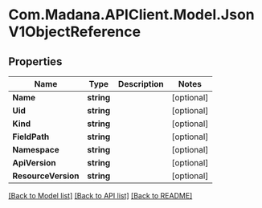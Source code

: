 
# Com.Madana.APIClient.Model.JsonV1ObjectReference

## Properties

Name | Type | Description | Notes
------------ | ------------- | ------------- | -------------
**Name** | **string** |  | [optional] 
**Uid** | **string** |  | [optional] 
**Kind** | **string** |  | [optional] 
**FieldPath** | **string** |  | [optional] 
**Namespace** | **string** |  | [optional] 
**ApiVersion** | **string** |  | [optional] 
**ResourceVersion** | **string** |  | [optional] 

[[Back to Model list]](../README.md#documentation-for-models)
[[Back to API list]](../README.md#documentation-for-api-endpoints)
[[Back to README]](../README.md)

